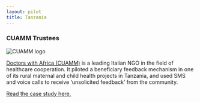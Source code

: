 ```yaml
---
layout: pilot
title: Tanzania
---
```

### CUAMM Trustees

![CUAMM logo]({{site.baseurl}}/public/img/logos/partner/cuammfr.png)

[Doctors with Africa (CUAMM)](http://www.cuamm.org/en) is a leading Italian NGO in the field of healthcare cooperation.
It piloted a beneficiary feedback mechanism in one of its rural maternal and child health projects in Tanzania, and used SMS and voice calls to receive ‘unsolicited feedback’ from the community.

[Read the case study here.](http://cdn.worldvision.org.uk/files/4514/6056/3625/Tanzania1.pdf)
